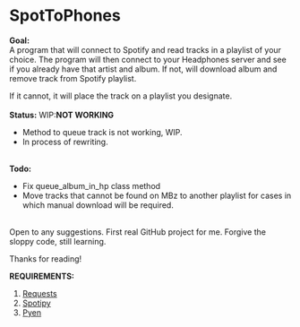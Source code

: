 # SpotToPhones

<b>Goal:</b>
<br>
  A program that will connect to Spotify and read tracks in a playlist of your choice.
  The program will then connect to your Headphones server and see if you already have that artist and album.
  If not, will download album and remove track from Spotify playlist.
  
  If it cannot, it will place the track on a playlist you designate.
<br><br>
<b>Status:</b> WIP:<b>NOT WORKING</b>
<ul>
  <li>Method to queue track is not working, WIP.</li>
  <li>In process of rewriting.</li>
</ul>  
<br>
<b>Todo:</b>
<ul>
    <li>Fix queue_album_in_hp class method</li>
    <li>Move tracks that cannot be found on MBz to another playlist for cases in which manual download will be required.</li>
</ul>
<br>
Open to any suggestions. First real GitHub project for me.
Forgive the sloppy code, still learning.

Thanks for reading!

<b>REQUIREMENTS:</b>
<ol>
  <li><a href="http://docs.python-requests.org/en/latest/user/install/">Requests</a></li>
  <li><a href="http://spotipy.readthedocs.org/en/latest/#installation">Spotipy</a></li>
  <li><a href="https://github.com/plamere/pyen">Pyen</a></li>
</ol>
